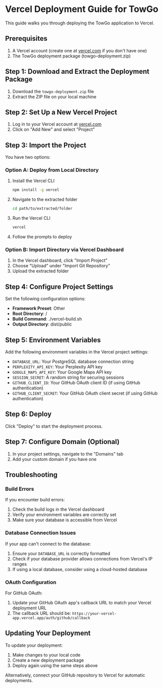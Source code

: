 # Vercel Deployment Guide for TowGo

This guide walks you through deploying the TowGo application to Vercel.

## Prerequisites

1. A Vercel account (create one at [vercel.com](https://vercel.com) if you don't have one)
2. The TowGo deployment package (towgo-deployment.zip)

## Step 1: Download and Extract the Deployment Package

1. Download the `towgo-deployment.zip` file
2. Extract the ZIP file on your local machine

## Step 2: Set Up a New Vercel Project

1. Log in to your Vercel account at [vercel.com](https://vercel.com)
2. Click on "Add New" and select "Project"

## Step 3: Import the Project

You have two options:

### Option A: Deploy from Local Directory

1. Install the Vercel CLI
   ```bash
   npm install -g vercel
   ```

2. Navigate to the extracted folder
   ```bash
   cd path/to/extracted/folder
   ```

3. Run the Vercel CLI
   ```bash
   vercel
   ```

4. Follow the prompts to deploy

### Option B: Import Directory via Vercel Dashboard

1. In the Vercel dashboard, click "Import Project"
2. Choose "Upload" under "Import Git Repository"
3. Upload the extracted folder

## Step 4: Configure Project Settings

Set the following configuration options:

- **Framework Preset**: Other
- **Root Directory**: /
- **Build Command**: ./vercel-build.sh
- **Output Directory**: dist/public

## Step 5: Environment Variables

Add the following environment variables in the Vercel project settings:

- `DATABASE_URL`: Your PostgreSQL database connection string
- `PERPLEXITY_API_KEY`: Your Perplexity API key
- `GOOGLE_MAPS_API_KEY`: Your Google Maps API key
- `SESSION_SECRET`: A random string for securing sessions
- `GITHUB_CLIENT_ID`: Your GitHub OAuth client ID (if using GitHub authentication)
- `GITHUB_CLIENT_SECRET`: Your GitHub OAuth client secret (if using GitHub authentication)

## Step 6: Deploy

Click "Deploy" to start the deployment process.

## Step 7: Configure Domain (Optional)

1. In your project settings, navigate to the "Domains" tab
2. Add your custom domain if you have one

## Troubleshooting

### Build Errors

If you encounter build errors:

1. Check the build logs in the Vercel dashboard
2. Verify your environment variables are correctly set
3. Make sure your database is accessible from Vercel

### Database Connection Issues

If your app can't connect to the database:

1. Ensure your `DATABASE_URL` is correctly formatted
2. Check if your database provider allows connections from Vercel's IP ranges
3. If using a local database, consider using a cloud-hosted database

### OAuth Configuration

For GitHub OAuth:

1. Update your GitHub OAuth app's callback URL to match your Vercel deployment URL
2. The callback URL should be: `https://your-vercel-app.vercel.app/auth/github/callback`

## Updating Your Deployment

To update your deployment:

1. Make changes to your local code
2. Create a new deployment package
3. Deploy again using the same steps above

Alternatively, connect your GitHub repository to Vercel for automatic deployments.